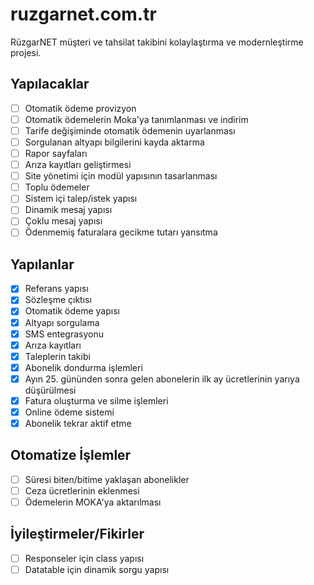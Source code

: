# ruzgarnet.com.tr

RüzgarNET müşteri ve tahsilat takibini kolaylaştırma ve modernleştirme projesi.

## Yapılacaklar

- [ ] Otomatik ödeme provizyon
- [ ] Otomatik ödemelerin Moka'ya tanımlanması ve indirim
- [ ] Tarife değişiminde otomatik ödemenin uyarlanması
- [ ] Sorgulanan altyapı bilgilerini kayda aktarma
- [ ] Rapor sayfaları
- [ ] Arıza kayıtları geliştirmesi
- [ ] Site yönetimi için modül yapısının tasarlanması
- [ ] Toplu ödemeler
- [ ] Sistem içi talep/istek yapısı
- [ ] Dinamik mesaj yapısı
- [ ] Çoklu mesaj yapısı
- [ ] Ödenmemiş faturalara gecikme tutarı yansıtma

## Yapılanlar

- [x] Referans yapısı
- [x] Sözleşme çıktısı
- [x] Otomatik ödeme yapısı
- [x] Altyapı sorgulama
- [x] SMS entegrasyonu
- [x] Arıza kayıtları
- [x] Taleplerin takibi
- [x] Abonelik dondurma işlemleri
- [x] Ayın 25. gününden sonra gelen abonelerin ilk ay ücretlerinin yarıya düşürülmesi
- [x] Fatura oluşturma ve silme işlemleri
- [x] Online ödeme sistemi
- [x] Abonelik tekrar aktif etme

## Otomatize İşlemler

- [ ] Süresi biten/bitime yaklaşan abonelikler
- [ ] Ceza ücretlerinin eklenmesi
- [ ] Ödemelerin MOKA'ya aktarılması

## İyileştirmeler/Fikirler

- [ ] Responseler için class yapısı
- [ ] Datatable için dinamik sorgu yapısı
